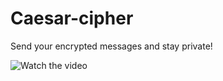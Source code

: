 # Caesar-cipher
Send your encrypted messages and stay private!

![Watch the video](https://github.com/vvaditya23/Caesar-cipher/assets/70578987/258af8de-137b-4610-a3b7-edaa039c04f6)

